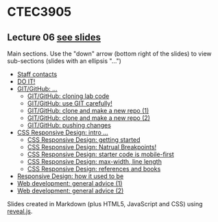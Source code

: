 # CTEC3905

## Lecture 06 [see slides](https://ctec3905.github.io/presents?lecture-06)

Main sections. Use the "down" arrow (bottom right of the slides) to view sub-sections (slides with an ellipsis "…")

- [Staff contacts](https://ctec3905.github.io/presents/?lecture-06#/1)
- [DO IT!](https://ctec3905.github.io/presents/?lecture-06#/2)
- [GIT/GitHub: …](https://ctec3905.github.io/presents/?lecture-06#/3)
  - [GIT/GitHub: cloning lab code](https://ctec3905.github.io/presents/?lecture-06#/3/1)
  - [GIT/GitHub: use GIT carefully!](https://ctec3905.github.io/presents/?lecture-06#/3/2)
  - [GIT/GitHub: clone and make a new repo (1)](https://ctec3905.github.io/presents/?lecture-06#/3/3)
  - [GIT/GitHub: clone and make a new repo (2)](https://ctec3905.github.io/presents/?lecture-06#/3/4)
  - [GIT/GitHub: pushing changes](https://ctec3905.github.io/presents/?lecture-06#/3/5)
- [CSS Responsive Design: intro …](https://ctec3905.github.io/presents/?lecture-06#/4)
  - [CSS Responsive Design: getting started](https://ctec3905.github.io/presents/?lecture-06#/4/3)
  - [CSS Responsive Design: Natrual Breakpoints!](https://ctec3905.github.io/presents/?lecture-06#/4/4)
  - [CSS Responsive Design: starter code is mobile-first](https://ctec3905.github.io/presents/?lecture-06#/4/5)
  - [CSS Responsive Design: max-width, line length](https://ctec3905.github.io/presents/?lecture-06#/4/6)
  - [CSS Responsive Design: references and books](https://ctec3905.github.io/presents/?lecture-06#/4/7)
- [Responsive Design: how it used to be](https://ctec3905.github.io/presents/?lecture-06#/5)
- [Web development: general advice (1)](https://ctec3905.github.io/presents/?lecture-06#/6)
- [Web development: general advice (2)](https://ctec3905.github.io/presents/?lecture-06#/6/1)

Slides created in Markdown (plus HTML5, JavaScript and CSS) using [reveal.js](https://revealjs.com/).
